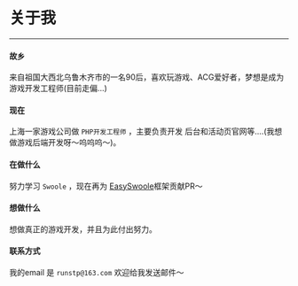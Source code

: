 # 关于我
----
#### 故乡
来自祖国大西北乌鲁木齐市的一名90后，喜欢玩游戏、ACG爱好者，梦想是成为游戏开发工程师(目前走偏...)

#### 现在
上海一家游戏公司做 `PHP开发工程师` ，主要负责开发 后台和活动页官网等....(我想做游戏后端开发呀～呜呜呜～)。

#### 在做什么
努力学习 `Swoole` ，现在再为 [EasySwoole](https://www.easyswoole.com)框架贡献PR～

#### 想做什么
想做真正的游戏开发，并且为此付出努力。

#### 联系方式
我的email 是 `runstp@163.com` 欢迎给我发送邮件～
